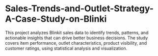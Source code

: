 # Sales-Trends-and-Outlet-Strategy-A-Case-Study-on-Blinki
This project analyzes Blinkit sales data to identify trends, patterns, and actionable insights that can drive better business decisions. The study covers item performance, outlet characteristics, product visibility, and customer ratings, using statistical analysis and visualization.
